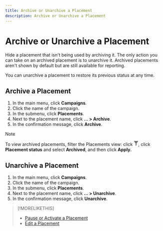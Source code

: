 ```yaml
---
title: Archive or Unarchive a Placement
description: Archive or Unarchive a Placement
---
```


# Archive or Unarchive a Placement

<!-- Some placements don't have this option. Clarify which placement types aren't eligible -- is it PG and simple ad serving placements, or all placements using private inventory? And anything else?  -->

Hide a placement that isn't being used by archiving it. The only action you can take on an archived placement is to unarchive it. Archived placements aren't shown by default but are still available for reporting.

You can unarchive a placement to restore its previous status at any time.

## Archive a Placement

1. In the main menu, click **Campaigns**.
1. Click the name of the campaign.
1. In the submenu, click **Placements**.
1. Next to the placement name, click  **... > Archive**.
1. In the confirmation message, click **Archive**.

>[!NOTE]
>
>To view archived placements, filter the Placements view: click ![Filter button](/help/dsp/assets/filter.png), click **Placement status** and select **Archived**, and then click **Apply.**

## Unarchive a Placement

1. In the main menu, click **Campaigns**.
1. Click the name of the campaign.
1. In the submenu, click **Placements**.
1. Next to the placement name, click  **... > Unarchive**.
1. In the confirmation message, click **Unarchive**.

>[!MORELIKETHIS]
>
>* [Pause or Activate a Placement](placement-pause-activate.md)
>* [Edit a Placement](placement-edit.md)
